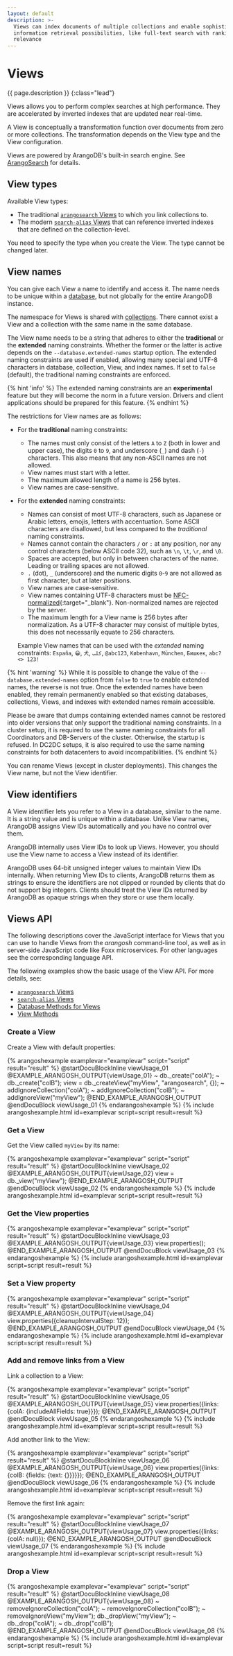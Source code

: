 ```yaml
---
layout: default
description: >-
  Views can index documents of multiple collections and enable sophisticated
  information retrieval possibilities, like full-text search with ranking by
  relevance
---
```

# Views

{{ page.description }}
{:class="lead"}

Views allows you to perform complex searches at high performance. They are
accelerated by inverted indexes that are updated near real-time.

A View is conceptually a transformation function over documents from zero or
more collections. The transformation depends on the View type and the View
configuration.

Views are powered by ArangoDB's built-in search engine.
See [ArangoSearch](arangosearch.html) for details.

## View types

Available View types:

- The traditional [`arangosearch` Views](arangosearch-views.html) to which
  you link collections to.
- The modern [`search-alias` Views](arangosearch-views-search-alias.html)
  that can reference inverted indexes that are defined on the collection-level.

You need to specify the type when you create the View.
The type cannot be changed later.

## View names

You can give each View a name to identify and access it. The name needs to
be unique within a [database](data-modeling-databases.html), but not globally
for the entire ArangoDB instance.

The namespace for Views is shared with [collections](data-modeling-collections.html).
There cannot exist a View and a collection with the same name in the same database.

The View name needs to be a string that adheres to either the **traditional**
or the **extended** naming constraints. Whether the former or the latter is
active depends on the `--database.extended-names` startup option.
The extended naming constraints are used if enabled, allowing many special and
UTF-8 characters in database, collection, View, and index names. If set to
`false` (default), the traditional naming constraints are enforced.

{% hint 'info' %}
The extended naming constraints are an **experimental** feature but they will
become the norm in a future version. Drivers and client applications
should be prepared for this feature.
{% endhint %}

The restrictions for View names are as follows:

- For the **traditional** naming constraints:
  - The names must only consist of the letters `A` to `Z` (both in lower 
    and upper case), the digits `0` to `9`, and underscore (`_`) and dash   (`-`)
    characters. This also means that any non-ASCII names are not allowed.
  - View names must start with a letter.
  - The maximum allowed length of a name is 256 bytes.
  - View names are case-sensitive.

- For the **extended** naming constraints:
  - Names can consist of most UTF-8 characters, such as Japanese or Arabic
    letters, emojis, letters with accentuation. Some ASCII characters are
    disallowed, but less compared to the  _traditional_ naming constraints.
  - Names cannot contain the characters `/` or `:` at any position, nor any
    control characters (below ASCII code 32), such as `\n`, `\t`, `\r`, and `\0`.
  - Spaces are accepted, but only in between characters of the name. Leading
    or trailing spaces are not allowed.
  - `.` (dot), `_` (underscore) and the numeric digits `0`-`9` are not allowed
    as first character, but at later positions.
  - View names are case-sensitive.
  - View names containing UTF-8 characters must be 
    [NFC-normalized](https://en.wikipedia.org/wiki/Unicode_equivalence#Normal_forms){:target="_blank"}.
    Non-normalized names are rejected by the server.
  - The maximum length for a View name is 256 bytes after normalization. 
    As a UTF-8 character may consist of multiple bytes, this does not necessarily 
    equate to 256 characters.

  Example View names that can be used with the _extended_ naming constraints:
  `España`, `😀`, `犬`, `كلب`, `@abc123`, `København`, `München`, `Бишкек`, `abc? <> 123!`

{% hint 'warning' %}
While it is possible to change the value of the
`--database.extended-names` option from `false` to `true` to enable
extended names, the reverse is not true. Once the extended names have been
enabled, they remain permanently enabled so that existing databases,
collections, Views, and indexes with extended names remain accessible.

Please be aware that dumps containing extended names cannot be restored
into older versions that only support the traditional naming constraints. In a
cluster setup, it is required to use the same naming constraints for all
Coordinators and DB-Servers of the cluster. Otherwise, the startup is
refused. In DC2DC setups, it is also required to use the same naming constraints
for both datacenters to avoid incompatibilities.
{% endhint %}

You can rename Views (except in cluster deployments). This changes the
View name, but not the View identifier.

## View identifiers

A View identifier lets you refer to a View in a database, similar to
the name. It is a string value and is unique within a database. Unlike
View names, ArangoDB assigns View IDs automatically and you have no
control over them.

ArangoDB internally uses View IDs to look up Views. However, you
should use the View name to access a View instead of its identifier.

ArangoDB uses 64-bit unsigned integer values to maintain View IDs
internally. When returning View IDs to clients, ArangoDB returns them as
strings to ensure the identifiers are not clipped or rounded by clients that do
not support big integers. Clients should treat the View IDs returned by
ArangoDB as opaque strings when they store or use them locally.

## Views API

The following descriptions cover the JavaScript interface for Views that
you can use to handle Views from the _arangosh_ command-line tool, as
well as in server-side JavaScript code like Foxx microservices.
For other languages see the corresponding language API.

The following examples show the basic usage of the View API.
For more details, see:

- [`arangosearch` Views](arangosearch-views.html)
- [`search-alias` Views](arangosearch-views-search-alias.html)
- [Database Methods for Views](data-modeling-views-database-methods.html)
- [View Methods](data-modeling-views-view-methods.html)

### Create a View

Create a View with default properties:

{% arangoshexample examplevar="examplevar" script="script" result="result" %}
    @startDocuBlockInline viewUsage_01
    @EXAMPLE_ARANGOSH_OUTPUT{viewUsage_01}
    ~ db._create("colA");
    ~ db._create("colB");
    view = db._createView("myView", "arangosearch", {});
    ~ addIgnoreCollection("colA");
    ~ addIgnoreCollection("colB");
    ~ addIgnoreView("myView");
    @END_EXAMPLE_ARANGOSH_OUTPUT
    @endDocuBlock viewUsage_01
{% endarangoshexample %}
{% include arangoshexample.html id=examplevar script=script result=result %}

### Get a View

Get the View called `myView` by its name:

{% arangoshexample examplevar="examplevar" script="script" result="result" %}
    @startDocuBlockInline viewUsage_02
    @EXAMPLE_ARANGOSH_OUTPUT{viewUsage_02}
    view = db._view("myView");
    @END_EXAMPLE_ARANGOSH_OUTPUT
    @endDocuBlock viewUsage_02
{% endarangoshexample %}
{% include arangoshexample.html id=examplevar script=script result=result %}

### Get the View properties

{% arangoshexample examplevar="examplevar" script="script" result="result" %}
    @startDocuBlockInline viewUsage_03
    @EXAMPLE_ARANGOSH_OUTPUT{viewUsage_03}
    view.properties();
    @END_EXAMPLE_ARANGOSH_OUTPUT
    @endDocuBlock viewUsage_03
{% endarangoshexample %}
{% include arangoshexample.html id=examplevar script=script result=result %}

### Set a View property

{% arangoshexample examplevar="examplevar" script="script" result="result" %}
    @startDocuBlockInline viewUsage_04
    @EXAMPLE_ARANGOSH_OUTPUT{viewUsage_04}
    view.properties({cleanupIntervalStep: 12});
    @END_EXAMPLE_ARANGOSH_OUTPUT
    @endDocuBlock viewUsage_04
{% endarangoshexample %}
{% include arangoshexample.html id=examplevar script=script result=result %}

### Add and remove links from a View

Link a collection to a View:

{% arangoshexample examplevar="examplevar" script="script" result="result" %}
    @startDocuBlockInline viewUsage_05
    @EXAMPLE_ARANGOSH_OUTPUT{viewUsage_05}
    view.properties({links: {colA: {includeAllFields: true}}});
    @END_EXAMPLE_ARANGOSH_OUTPUT
    @endDocuBlock viewUsage_05
{% endarangoshexample %}
{% include arangoshexample.html id=examplevar script=script result=result %}

Add another link to the View:

{% arangoshexample examplevar="examplevar" script="script" result="result" %}
    @startDocuBlockInline viewUsage_06
    @EXAMPLE_ARANGOSH_OUTPUT{viewUsage_06}
    view.properties({links: {colB: {fields: {text: {}}}}});
    @END_EXAMPLE_ARANGOSH_OUTPUT
    @endDocuBlock viewUsage_06
{% endarangoshexample %}
{% include arangoshexample.html id=examplevar script=script result=result %}

Remove the first link again:

{% arangoshexample examplevar="examplevar" script="script" result="result" %}
    @startDocuBlockInline viewUsage_07
    @EXAMPLE_ARANGOSH_OUTPUT{viewUsage_07}
    view.properties({links: {colA: null}});
    @END_EXAMPLE_ARANGOSH_OUTPUT
    @endDocuBlock viewUsage_07
{% endarangoshexample %}
{% include arangoshexample.html id=examplevar script=script result=result %}

### Drop a View

{% arangoshexample examplevar="examplevar" script="script" result="result" %}
    @startDocuBlockInline viewUsage_08
    @EXAMPLE_ARANGOSH_OUTPUT{viewUsage_08}
    ~ removeIgnoreCollection("colA");
    ~ removeIgnoreCollection("colB");
    ~ removeIgnoreView("myView");
    db._dropView("myView");
    ~ db._drop("colA");
    ~ db._drop("colB");
    @END_EXAMPLE_ARANGOSH_OUTPUT
    @endDocuBlock viewUsage_08
{% endarangoshexample %}
{% include arangoshexample.html id=examplevar script=script result=result %}
